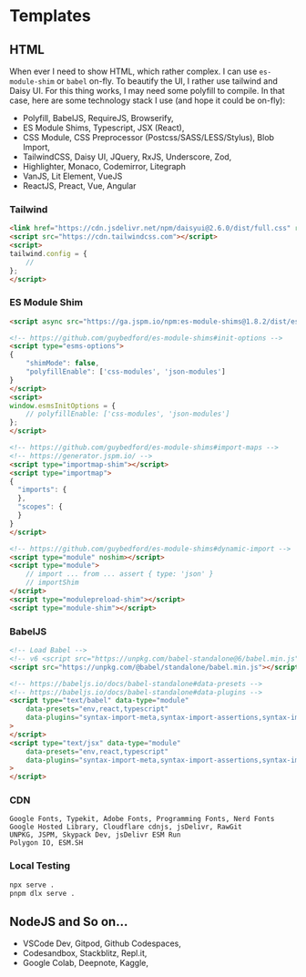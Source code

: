 # Templates

## HTML

When ever I need to show HTML, which rather complex. I can use `es-module-shim` or `babel` on-fly. 
To beautify the UI, I rather use tailwind and Daisy UI. For this thing works, I may need some polyfill
to compile. In that case, here are some technology stack I use (and hope it could be on-fly):

- Polyfill, BabelJS, RequireJS, Browserify,
- ES Module Shims, Typescript, JSX (React), 
- CSS Module, CSS Preprocessor (Postcss/SASS/LESS/Stylus), Blob Import,
- TailwindCSS, Daisy UI, JQuery, RxJS, Underscore, Zod,
- Highlighter, Monaco, Codemirror, Litegraph
- VanJS, Lit Element, VueJS
- ReactJS, Preact, Vue, Angular

### Tailwind

```html
<link href="https://cdn.jsdelivr.net/npm/daisyui@2.6.0/dist/full.css" rel="stylesheet" type="text/css" />
<script src="https://cdn.tailwindcss.com"></script>
<script>
tailwind.config = {
    //
};
</script>
```

### ES Module Shim

```html
<script async src="https://ga.jspm.io/npm:es-module-shims@1.8.2/dist/es-module-shims.js"></script>

<!-- https://github.com/guybedford/es-module-shims#init-options -->
<script type="esms-options">
{
    "shimMode": false,
    "polyfillEnable": ['css-modules', 'json-modules']
}
</script>
<script>
window.esmsInitOptions = {
    // polyfillEnable: ['css-modules', 'json-modules']
};
</script>

<!-- https://github.com/guybedford/es-module-shims#import-maps -->
<!-- https://generator.jspm.io/ -->
<script type="importmap-shim"></script>
<script type="importmap">
{
  "imports": {
  },
  "scopes": {
  }
}
</script>

<!-- https://github.com/guybedford/es-module-shims#dynamic-import -->
<script type="module" noshim></script>
<script type="module">
    // import ... from ... assert { type: 'json' }
    // importShim
</script>
<script type="modulepreload-shim"></script>
<script type="module-shim"></script>
```

### BabelJS

```html
<!-- Load Babel -->
<!-- v6 <script src="https://unpkg.com/babel-standalone@6/babel.min.js"></script> -->
<script src="https://unpkg.com/@babel/standalone/babel.min.js"></script>

<!-- https://babeljs.io/docs/babel-standalone#data-presets -->
<!-- https://babeljs.io/docs/babel-standalone#data-plugins -->
<script type="text/babel" data-type="module"
    data-presets="env,react,typescript" 
    data-plugins="syntax-import-meta,syntax-import-assertions,syntax-import-attributes,syntax-import-reflection,transform-dynamic-import,proposal-import-defer"
>
</script>
<script type="text/jsx" data-type="module"
    data-presets="env,react,typescript" 
    data-plugins="syntax-import-meta,syntax-import-assertions,syntax-import-attributes,syntax-import-reflection,transform-dynamic-import,proposal-import-defer"
>
</script>
```

### CDN

```
Google Fonts, Typekit, Adobe Fonts, Programming Fonts, Nerd Fonts
Google Hosted Library, Cloudflare cdnjs, jsDelivr, RawGit
UNPKG, JSPM, Skypack Dev, jsDelivr ESM Run
Polygon IO, ESM.SH
```

### Local Testing

```bash
npx serve .
pnpm dlx serve .
```

## NodeJS and So on...
- VSCode Dev, Gitpod, Github Codespaces,
- Codesandbox, Stackblitz, Repl.it, 
- Google Colab, Deepnote, Kaggle,
